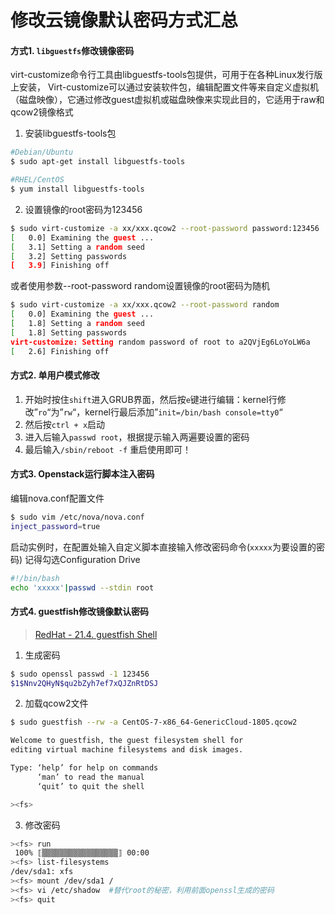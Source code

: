 # 修改云镜像默认密码方式汇总

#### 方式1. `libguestfs`修改镜像密码

virt-customize命令行工具由libguestfs-tools包提供，可用于在各种Linux发行版上安装， Virt-customize可以通过安装软件包，编辑配置文件等来自定义虚拟机（磁盘映像），它通过修改guest虚拟机或磁盘映像来实现此目的，它适用于raw和qcow2镜像格式

1. 安装libguestfs-tools包
```bash
#Debian/Ubuntu
$ sudo apt-get install libguestfs-tools

#RHEL/CentOS
$ yum install libguestfs-tools
```
2. 设置镜像的root密码为123456
```bash
$ sudo virt-customize -a xx/xxx.qcow2 --root-password password:123456
[   0.0] Examining the guest ...
[   3.1] Setting a random seed
[   3.2] Setting passwords
[   3.9] Finishing off
```
或者使用参数--root-password random设置镜像的root密码为随机
```bash
$ sudo virt-customize -a xx/xxx.qcow2 --root-password random
[   0.0] Examining the guest ...
[   1.8] Setting a random seed
[   1.8] Setting passwords
virt-customize: Setting random password of root to a2QVjEg6LoYoLW6a
[   2.6] Finishing off
```
#### 方式2. 单用户模式修改
1. 开始时按住`shift`进入GRUB界面，然后按`e`键进行编辑：kernel行修改”`ro`“为”`rw`“，kernel行最后添加”`init=/bin/bash console=tty0`“
2. 然后按`ctrl + x`启动
3. 进入后输入`passwd root`，根据提示输入两遍要设置的密码
4. 最后输入`/sbin/reboot -f` 重启使用即可！

#### 方式3. Openstack运行脚本注入密码
编辑nova.conf配置文件
```bash
$ sudo vim /etc/nova/nova.conf 
inject_password=true
```
启动实例时，在配置处输入自定义脚本直接输入修改密码命令(`xxxxx`为要设置的密码)
记得勾选Configuration Drive
```bash
#!/bin/bash
echo 'xxxxx'|passwd --stdin root
```
#### 方式4. guestfish修改镜像默认密码
> [RedHat - 21.4. guestfish Shell](https://access.redhat.com/documentation/zh-cn/red_hat_enterprise_linux/7/html/virtualization_deployment_and_administration_guide/sect-guest_virtual_machine_disk_access_with_offline_tools-the_guestfish_shell)
1. 生成密码
```bash
$ sudo openssl passwd -1 123456
$1$Nnv2QHyN$qu2bZyh7ef7xQJZnRtDSJ
```
2. 加载qcow2文件
```bash
$ sudo guestfish --rw -a CentOS-7-x86_64-GenericCloud-1805.qcow2

Welcome to guestfish, the guest filesystem shell for
editing virtual machine filesystems and disk images.

Type: ‘help’ for help on commands
      ‘man’ to read the manual
      ‘quit’ to quit the shell

><fs>
```
3. 修改密码
```bash
><fs> run
 100% ⟦▒▒▒▒▒▒▒▒▒▒▒▒▒▒▒▒▒⟧ 00:00
><fs> list-filesystems 
/dev/sda1: xfs
><fs> mount /dev/sda1 /
><fs> vi /etc/shadow  #替代root的秘密，利用前面openssl生成的密码
><fs> quit
```